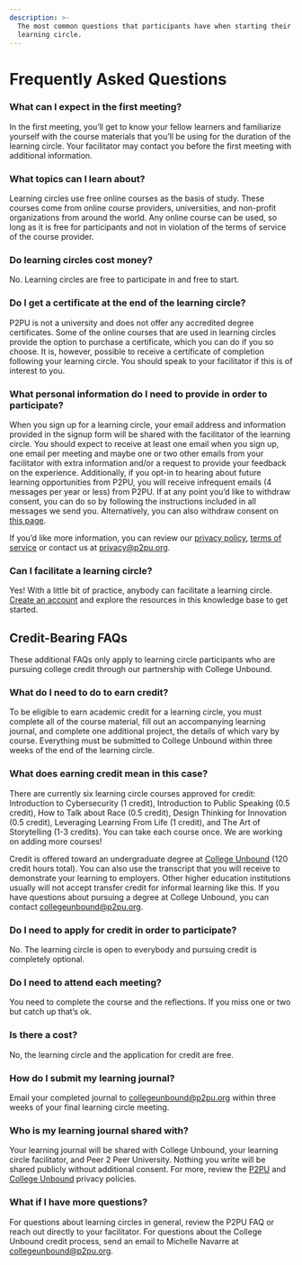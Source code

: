 ```yaml
---
description: >-
  The most common questions that participants have when starting their first
  learning circle.
---
```


# Frequently Asked Questions

### What can I expect in the first meeting?

In the first meeting, you’ll get to know your fellow learners and familiarize yourself with the course materials that you’ll be using for the duration of the learning circle. Your facilitator may contact you before the first meeting with additional information.

### What topics can I learn about?

Learning circles use free online courses as the basis of study. These courses come from online course providers, universities, and non-profit organizations from around the world. Any online course can be used, so long as it is free for participants and not in violation of the terms of service of the course provider.

### Do learning circles cost money?

No. Learning circles are free to participate in and free to start.

### Do I get a certificate at the end of the learning circle?

P2PU is not a university and does not offer any accredited degree certificates. Some of the online courses that are used in learning circles provide the option to purchase a certificate, which you can do if you so choose. It is, however, possible to receive a certificate of completion following your learning circle. You should speak to your facilitator if this is of interest to you.

### What personal information do I need to provide in order to participate?

When you sign up for a learning circle, your email address and information provided in the signup form will be shared with the facilitator of the learning circle. You should expect to receive at least one email when you sign up, one email per meeting and maybe one or two other emails from your facilitator with extra information and/or a request to provide your feedback on the experience. Additionally, if you opt-in to hearing about future learning opportunities from P2PU, you will receive infrequent emails (4 messages per year or less) from P2PU. If at any point you’d like to withdraw consent, you can do so by following the instructions included in all messages we send you. Alternatively, you can also withdraw consent on [this page](https://learningcircles.p2pu.org/en/optout/).

If you’d like more information, you can review our [privacy policy](https://www.p2pu.org/privacy/), [terms of service](https://www.p2pu.org/terms/) or contact us at [privacy@p2pu.org](mailto:privacy@p2pu.org).

### Can I facilitate a learning circle?

Yes! With a little bit of practice, anybody can facilitate a learning circle. [Create an account](https://learningcircles.p2pu.org/en/accounts/register/?next=/en/login\_redirect/) and explore the resources in this knowledge base to get started.

## Credit-Bearing FAQs

These additional FAQs only apply to learning circle participants who are pursuing college credit through our partnership with College Unbound.

### **What do I need to do to earn credit?**&#x20;

To be eligible to earn academic credit for a learning circle, you must complete all of the course material, fill out an accompanying learning journal, and complete one additional project, the details of which vary by course. Everything must be submitted to College Unbound within three weeks of the end of the learning circle.

### **What does earning credit mean in this case?**&#x20;

There are currently six learning circle courses approved for credit: Introduction to Cybersecurity (1 credit), Introduction to Public Speaking (0.5 credit), How to Talk about Race (0.5 credit), Design Thinking for Innovation (0.5 credit), Leveraging Learning From Life (1 credit), and The Art of Storytelling (1-3 credits). You can take each course once. We are working on adding more courses!&#x20;

Credit is offered toward an undergraduate degree at [College Unbound](https://www.collegeunbound.org) (120 credit hours total). You can also use the transcript that you will receive to demonstrate your learning to employers. Other higher education institutions usually will not accept transfer credit for informal learning like this. If you have questions about pursuing a degree at College Unbound, you can contact [collegeunbound@p2pu.org](mailto:collegeunbound@p2pu.org).

### Do I need to apply for credit in order to participate?

No. The learning circle is open to everybody and pursuing credit is completely optional.&#x20;

### Do I need to attend each meeting?&#x20;

You need to complete the course and the reflections. If you miss one or two but catch up that’s ok.

### Is there a cost?&#x20;

No, the learning circle and the application for credit are free.&#x20;

### How do I submit my learning journal?

Email your completed journal to [collegeunbound@p2pu.org](mailto:collegeunbound@p2pu.org) within three weeks of your final learning circle meeting.

### Who is my learning journal shared with?

Your learning journal will be shared with College Unbound, your learning circle facilitator, and Peer 2 Peer University. Nothing you write will be shared publicly without additional consent. For more, review the [P2PU](https://www.p2pu.org/privacy) and [College Unbound](https://sites.google.com/collegeunbound.org/registrar/ferpa?authuser=0) privacy policies.&#x20;

### What if I have more questions?&#x20;

For questions about learning circles in general, review the P2PU FAQ or reach out directly to your facilitator. For questions about the College Unbound credit process, send an email to Michelle Navarre at [collegeunbound@p2pu.org](mailto:collegeunbound@p2pu.org).







